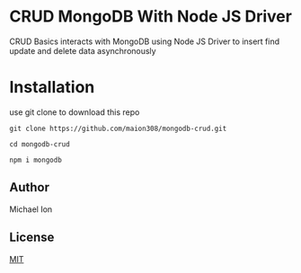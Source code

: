 # CRUD MongoDB With Node JS Driver
CRUD Basics interacts with MongoDB using Node JS Driver to insert find update and delete data asynchronously 

# Installation
use git clone to download this repo

```
git clone https://github.com/maion308/mongodb-crud.git

cd mongodb-crud

npm i mongodb
```

## Author
Michael Ion

 ## License
[MIT](https://choosealicense.com/licenses/mit/)